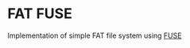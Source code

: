 FAT FUSE
========
Implementation of simple FAT file system using [FUSE](http://fuse.sourceforge.net/)
